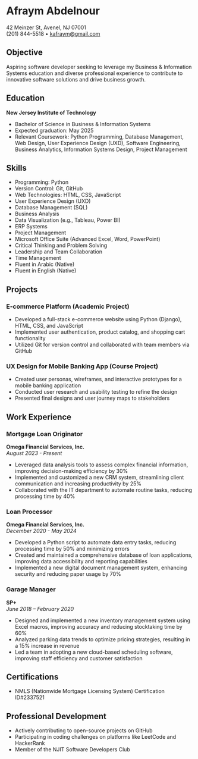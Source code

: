 # Afraym Abdelnour

42 Meinzer St, Avenel, NJ 07001  
(201) 844-5518 • kafraym@gmail.com

## Objective
Aspiring software developer seeking to leverage my Business & Information Systems education and diverse professional experience to contribute to innovative software solutions and drive business growth.

## Education

**New Jersey Institute of Technology**
- Bachelor of Science in Business & Information Systems
- Expected graduation: May 2025
- Relevant Coursework: Python Programming, Database Management, Web Design, User Experience Design (UXD), Software Engineering, Business Analytics, Information Systems Design, Project Management

## Skills

- Programming: Python
- Version Control: Git, GitHub
- Web Technologies: HTML, CSS, JavaScript
- User Experience Design (UXD)
- Database Management (SQL)
- Business Analysis
- Data Visualization (e.g., Tableau, Power BI)
- ERP Systems
- Project Management
- Microsoft Office Suite (Advanced Excel, Word, PowerPoint)
- Critical Thinking and Problem Solving
- Leadership and Team Collaboration
- Time Management
- Fluent in Arabic (Native)
- Fluent in English (Native)

## Projects

### E-commerce Platform (Academic Project)
- Developed a full-stack e-commerce website using Python (Django), HTML, CSS, and JavaScript
- Implemented user authentication, product catalog, and shopping cart functionality
- Utilized Git for version control and collaborated with team members via GitHub

### UX Design for Mobile Banking App (Course Project)
- Created user personas, wireframes, and interactive prototypes for a mobile banking application
- Conducted user research and usability testing to refine the design
- Presented final designs and user journey maps to stakeholders

## Work Experience

### Mortgage Loan Originator
**Omega Financial Services, Inc.**  
*August 2023 - Present*

- Leveraged data analysis tools to assess complex financial information, improving decision-making efficiency by 30%
- Implemented and customized a new CRM system, streamlining client communication and increasing productivity by 25%
- Collaborated with the IT department to automate routine tasks, reducing processing time by 40%

### Loan Processor
**Omega Financial Services, Inc.**  
*December 2020 - May 2024*

- Developed a Python script to automate data entry tasks, reducing processing time by 50% and minimizing errors
- Created and maintained a comprehensive database of loan applications, improving data accessibility and reporting capabilities
- Implemented a new digital document management system, enhancing security and reducing paper usage by 70%

### Garage Manager
**SP+**  
*June 2018 – February 2020*

- Designed and implemented a new inventory management system using Excel macros, improving accuracy and reducing stocktaking time by 60%
- Analyzed parking data trends to optimize pricing strategies, resulting in a 15% increase in revenue
- Led a team in adopting a new cloud-based scheduling software, improving staff efficiency and customer satisfaction

## Certifications

- NMLS (Nationwide Mortgage Licensing System) Certification ID#2337521

## Professional Development

- Actively contributing to open-source projects on GitHub
- Participating in coding challenges on platforms like LeetCode and HackerRank
- Member of the NJIT Software Developers Club
